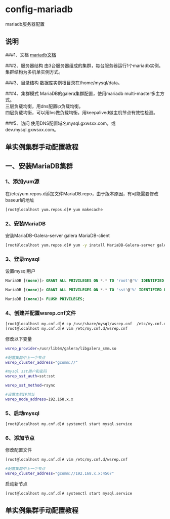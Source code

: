 config-mariadb
==============

mariadb服务器配置

说明
---
###1、文档
[mariadb文档](http://mariadb.org/)

###2、服务器结构
由3台服务器组成的集群，每台服务器运行1个mariadb实例。<br />
集群结构为多机单实例方式。

###3、目录结构
数据库实例根目录在/home/mysql/data。<br />

###4、集群模式
MariaDB的galera集群配置，使用mariadb multi-master多主方式。<br />
三层负载均衡，用dns配置ip负载均衡。<br />
四层负载均衡，可以用lvs做负载均衡，用keepalived做主机节点有效性检测。

###5、访问
使用DNS配置域名mysql.gxwsxx.com，或dev.mysql.gxwsxx.com。



单实例集群手动配置教程
---

## 一、安装MariaDB集群

### 1、添加yum源

在/etc/yum.repos.d添加文件MariaDB.repo，由于版本原因，有可能需要修改baseurl的地址
```bash
[root@localhost yum.repos.d]# yum makecache
```

### 2、安装MariaDB

安装MariaDB-Galera-server galera MariaDB-client
```bash
[root@localhost yum.repos.d]# yum -y install MariaDB-Galera-server galera MariaDB-client
```


### 3、登录mysql

设置mysql用户
```sql
MariaDB [(none)]> GRANT ALL PRIVILEGES ON *.* TO 'root'@'%' IDENTIFIED BY 'root' WITH GRANT OPTION;

MariaDB [(none)]> GRANT ALL PRIVILEGES ON *.* TO 'sst'@'%' IDENTIFIED BY 'sst' WITH GRANT OPTION;

MariaDB [(none)]> FLUSH PRIVILEGES;
```

### 4、创建并配置wsrep.cnf文件

```bash
[root@localhost my.cnf.d]# cp /usr/share/mysql/wsrep.cnf  /etc/my.cnf.d/
[root@localhost my.cnf.d]# vim /etc/my.cnf.d/wsrep.cnf
```
修改以下变量
```bash
wsrep_provider=/usr/lib64/galera/libgalera_smm.so

#配置集群中上一个节点
wsrep_cluster_address="gcomm://"

#mysql sst用户和密码
wsrep_sst_auth=sst:sst

wsrep_sst_method=rsync

#设置本机IP地址
wsrep_node_address=192.168.x.x
```

### 5、启动mysql

```bash
[root@localhost my.cnf.d]# systemctl start mysql.service
```

### 6、添加节点

修改配置文件
```bash
[root@localhost my.cnf.d]# vim /etc/my.cnf.d/wsrep.cnf
```

```bash
#配置集群中上一个节点
wsrep_cluster_address="gcomm://192.168.x.x:4567"
```

启动新节点
```bash
[root@localhost my.cnf.d]# systemctl start mysql.service
```

单实例集群手动配置教程
---